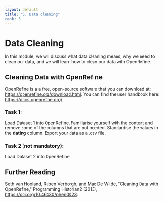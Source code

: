 ```yaml
---
layout: default
title: "5. Data cleaning"
rank: 5
---
```


# Data Cleaning

In this module, we will discuss what data cleaning means, why we need to clean our data, and we will learn how to clean our data with OpenRefine.

## Cleaning Data with OpenRefine

OpenRefine is a a free, open-source software that you can download at: https://openrefine.org/download.html. You can find the user handbook here: https://docs.openrefine.org/

### Task 1:

Load Dataset 1 into OpenRefine. Familiarise yourself with the content and remove some of the columns that are not needed. Standardise the values in the **dating** column. Export your data as a .csv file.

### Task 2 (not mandatory): 

Load Dataset 2 into OpenRefine.

## Further Reading

Seth van Hooland, Ruben Verborgh, and Max De Wilde, "Cleaning Data with OpenRefine," Programming Historian2 (2013), https://doi.org/10.46430/phen0023.
